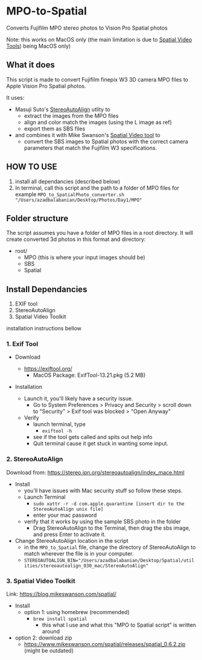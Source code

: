 # MPO-to-Spatial
Converts Fujifilm MPO stereo photos to Vision Pro Spatial photos 

Note: this works on MacOS only (the main limitation is due to [Spatial Video Tools](https://blog.mikeswanson.com/spatial/)) being MacOS only)

## What it does
This script is made to convert Fujifilm finepix W3 3D camera MPO files to Apple Vision Pro Spatial photos.

It uses:
- Masuji Suto's [StereoAutoAlign](https://stereo.jpn.org/stereoautoalign/index_mace.html) utlity to
	- extract the images from the MPO files
	- align and color match the images (using the L image as ref)
	- export them as SBS files
- and combines it with Mike Swanson's [Spatial Video tool](https://blog.mikeswanson.com/spatial/) to 
	- convert the SBS images to Spatial photos with the correct camera parameters that match the Fujifilm W3 specifications. 

## HOW TO USE
1. install all dependancies (described below)
2. In terminal, call this script and the path to a folder of MPO files
    for example
        `MPO_to_SpatialPhoto_converter.sh "/Users/azadbalabanian/Desktop/Photos/Day1/MPO"`

## Folder structure
The script assumes you have a folder of MPO files in a root directory. It will create converted 3d photos in this format and directory:


* root/
	* MPO (this is where your input images should be)
	* SBS
	* Spatial



## Install Dependancies
1. EXIF tool
2. StereoAutoAlign
3. Spatial Video Toolkit

installation instructions bellow

### 1. Exif Tool
- Download
	- https://exiftool.org/
		- MacOS Package: ExifTool-13.21.pkg (5.2 MB)

- Installation
	- Launch it, you'll likely have a security issue.
		- Go to System Preferences > Privacy and Security > scroll down to "Security" > Exif tool was blocked > "Open Anyway"
	- Verify
		- launch terminal, type
			- `exiftool -h`
		- see if the tool gets called and spits out help info
		- Quit terminal cause it get stuck in wanting some input.

### 2. StereoAutoAlign
Download from: https://stereo.jpn.org/stereoautoalign/index_mace.html

- Install
	- you'll have issues with Mac security stuff so follow these steps.
	- Launch Terminal
		- `sudo xattr -r -d com.apple.quarantine [insert dir to the StereoAutoAlign unix file]`
		- enter your mac password
	- verify that it works by using the sample SBS photo in the folder 
		- Drag StereoAutoAlign to the Terminal, then drag the sbs image, and press Enter to activate it.
- Change StereoAutoAlign location in the script
	- in the `MPO_to_Spatial` file, change the directory of StereoAutoAlign to match wherever the file is in your computer.
	- `STEREOAUTOALIGN_BIN="/Users/azadbalabanian/Desktop/Spatial/utilities/stereoautoalign_030_mac/StereoAutoAlign"`


### 3. Spatial Video Toolkit
Link: https://blog.mikeswanson.com/spatial/

- Install
	- option 1: using homebrew (recommended)
		- `brew install spatial`
			- this what I use and what this "MPO to Spatial script" is written around
- option 2: download zip
	- https://www.mikeswanson.com/spatial/releases/spatial_0.6.2.zip (might be outdated)

